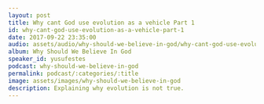 ```yaml
---
layout: post
title: Why cant God use evolution as a vehicle Part 1
id: why-cant-god-use-evolution-as-a-vehicle-part-1
date: 2017-09-22 23:35:00
audio: assets/audio/why-should-we-believe-in-god/why-cant-god-use-evolution-as-a-vehicle-part-1.mp3
album: Why Should We Believe In God
speaker_id: yusufestes
podcast: why-should-we-believe-in-god
permalink: podcast/:categories/:title
image: assets/images/why-should-we-believe-in-god
description: Explaining why evolution is not true.
---
```

